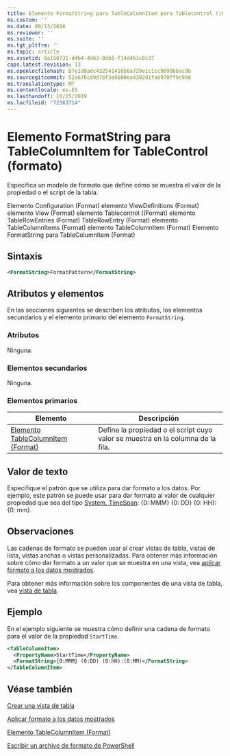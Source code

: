 ```yaml
---
title: Elemento FormatString para TableColumnItem para Tablecontrol ((Format) | Microsoft Docs
ms.custom: ''
ms.date: 09/13/2016
ms.reviewer: ''
ms.suite: ''
ms.tgt_pltfrm: ''
ms.topic: article
ms.assetid: 8a150731-d4b4-4d63-8db5-f14d463c8c37
caps.latest.revision: 13
ms.openlocfilehash: b7e1d0adc43254141056a729e1c1cc9699b6ac9b
ms.sourcegitcommit: 52a67bcd9d7bf3e8600ea4302d1fa8970ff9c998
ms.translationtype: MT
ms.contentlocale: es-ES
ms.lasthandoff: 10/15/2019
ms.locfileid: "72363714"
---
```

# <a name="formatstring-element-for-tablecolumnitem-for-tablecontrol-format"></a>Elemento FormatString para TableColumnItem for TableControl (formato)

Especifica un modelo de formato que define cómo se muestra el valor de la propiedad o el script de la tabla.

Elemento Configuration (Format) elemento ViewDefinitions (Format) elemento View (Format) elemento Tablecontrol ((Format) elemento TableRowEntries (Format) TableRowEntry (Format) elemento TableColumnItems (Format) elemento TableColumnItem (Format) Elemento FormatString para TableColumnItem (Format)

## <a name="syntax"></a>Sintaxis

```xml
<FormatString>FormatPattern</FormatString>
```

## <a name="attributes-and-elements"></a>Atributos y elementos

En las secciones siguientes se describen los atributos, los elementos secundarios y el elemento primario del elemento `FormatString`.

### <a name="attributes"></a>Atributos

Ninguna.

### <a name="child-elements"></a>Elementos secundarios

Ninguna.

### <a name="parent-elements"></a>Elementos primarios

|Elemento|Descripción|
|-------------|-----------------|
|[Elemento TableColumnItem (Format)](./tablecolumnitem-element-for-tablecolumnitems-for-tablecontrol-format.md)|Define la propiedad o el script cuyo valor se muestra en la columna de la fila.|

## <a name="text-value"></a>Valor de texto

Especifique el patrón que se utiliza para dar formato a los datos. Por ejemplo, este patrón se puede usar para dar formato al valor de cualquier propiedad que sea del tipo [System. TimeSpan](/dotnet/api/System.TimeSpan): {0: MMM} {0: DD} {0: HH}: {0: mm}.

## <a name="remarks"></a>Observaciones

Las cadenas de formato se pueden usar al crear vistas de tabla, vistas de lista, vistas anchas o vistas personalizadas. Para obtener más información sobre cómo dar formato a un valor que se muestra en una vista, vea [aplicar formato a los datos mostrados](./formatting-displayed-data.md).

Para obtener más información sobre los componentes de una vista de tabla, vea [vista de tabla](./creating-a-table-view.md).

## <a name="example"></a>Ejemplo

En el ejemplo siguiente se muestra cómo definir una cadena de formato para el valor de la propiedad `StartTime`.

```xml
<TableColumnItem>
  <PropertyName>StartTime</PropertyName>
  <FormatString>{0:MMM} (0:DD) (0:HH):(0:MM)</FormatString>
</TableColumnItem>
```

## <a name="see-also"></a>Véase también

[Crear una vista de tabla](./creating-a-table-view.md)

[Aplicar formato a los datos mostrados](./formatting-displayed-data.md)

[Elemento TableColumnItem (Format)](./tablecolumnitem-element-for-tablecolumnitems-for-tablecontrol-format.md)

[Escribir un archivo de formato de PowerShell](./writing-a-powershell-formatting-file.md)
